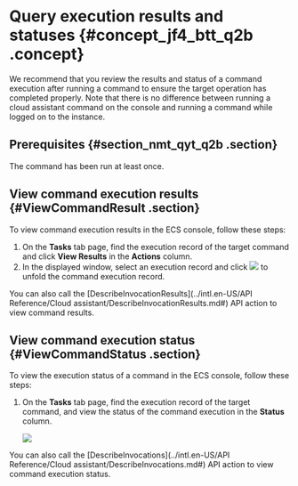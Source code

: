 # Query execution results and statuses {#concept_jf4_btt_q2b .concept}

We recommend that you review the results and status of a command execution after running a command to ensure the target operation has completed properly. Note that there is no difference between running a cloud assistant command on the console and running a command while logged on to the instance.

## Prerequisites {#section_nmt_qyt_q2b .section}

The command has been run at least once.

## View command execution results {#ViewCommandResult .section}

To view command execution results in the ECS console, follow these steps:

1.  On the **Tasks** tab page, find the execution record of the target command and click **View Results** in the **Actions** column.
2.  In the displayed window, select an execution record and click ![](http://static-aliyun-doc.oss-cn-hangzhou.aliyuncs.com/assets/img/17026/15662010518508_en-US.png) to unfold the command execution record.

You can also call the [DescribeInvocationResults](../intl.en-US/API Reference/Cloud assistant/DescribeInvocationResults.md#) API action to view command results.

## View command execution status {#ViewCommandStatus .section}

To view the execution status of a command in the ECS console, follow these steps:

1.  On the **Tasks** tab page, find the execution record of the target command, and view the status of the command execution in the **Status** column.

    ![](http://static-aliyun-doc.oss-cn-hangzhou.aliyuncs.com/assets/img/17026/15662010518525_en-US.png)


You can also call the [DescribeInvocations](../intl.en-US/API Reference/Cloud assistant/DescribeInvocations.md#) API action to view command execution status.

